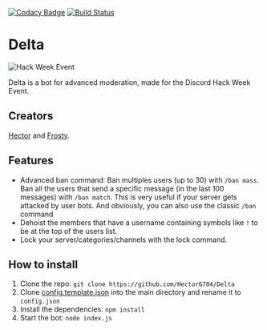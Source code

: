 [![Codacy Badge](https://api.codacy.com/project/badge/Grade/e4d43041130a403ea6ea52400048f1eb)](https://www.codacy.com?utm_source=github.com&amp;utm_medium=referral&amp;utm_content=Hector6704/Delta&amp;utm_campaign=Badge_Grade) [![Build Status](https://travis-ci.com/Hector6704/Delta.svg?token=WgWmtscifLJBWxjKMBRq&branch=master)](https://travis-ci.com/Hector6704/Delta)

# Delta
![Hack Week Event](https://images-ext-1.discordapp.net/external/tfj720alwqFs_mZovQVpNZ0WWf6DRFbd5IHAxja8KdM/https/cdn-images-1.medium.com/max/1200/1%2Alh6NS8hx0pu5mlZeSqnu5w.jpeg)

Delta is a bot for advanced moderation, made for the Discord Hack Week Event.

## Creators
[Hector](https://github.com/Hector6704) and [Frosty](https://github.com/FrostedFrost).

## Features
- Advanced ban command: Ban multiples users (up to 30) with `/ban mass`. Ban all the users that send a specific message (in the last 100 messages) with `/ban match`. This is very useful if your server gets attacked by user bots. And obviously, you can also use the classic `/ban` command
- Dehoist the members that have a username containing symbols like `!` to be at the top of the users list.
- Lock your server/categories/channels with the lock command.

## How to install
1. Clone the repo: `git clone https://github.com/Hector6704/Delta`
3. Clone [config.template.json](https://github.com/Hector6704/Delta/blob/master/config.template.json) into the main directory and rename it to `config.json`
2. Install the dependencies: `npm install`
3. Start the bot: `node index.js`
